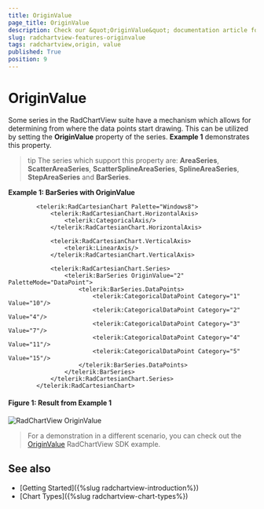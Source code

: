 ```yaml
---
title: OriginValue
page_title: OriginValue
description: Check our &quot;OriginValue&quot; documentation article for the RadChartView {{ site.framework_name }} control.
slug: radchartview-features-originvalue
tags: radchartview,origin, value
published: True
position: 9
---
```


# OriginValue

Some series in the RadChartView suite have a mechanism which allows for determining from where the data points start drawing. This can be utilized by setting the **OriginValue** property of the series. **Example 1** demonstrates this property.

>tip The series which support this property are: **AreaSeries**, **ScatterAreaSeries**, **ScatterSplineAreaSeries**, **SplineAreaSeries**, **StepAreaSeries** and **BarSeries**.

__Example 1: BarSeries with OriginValue__
```XAML
		<telerik:RadCartesianChart Palette="Windows8">
			<telerik:RadCartesianChart.HorizontalAxis>
				<telerik:CategoricalAxis/>
			</telerik:RadCartesianChart.HorizontalAxis>

			<telerik:RadCartesianChart.VerticalAxis>
				<telerik:LinearAxis/>
			</telerik:RadCartesianChart.VerticalAxis>

			<telerik:RadCartesianChart.Series>
                <telerik:BarSeries OriginValue="2" PaletteMode="DataPoint">
                    <telerik:BarSeries.DataPoints>
						<telerik:CategoricalDataPoint Category="1" Value="10"/>
						<telerik:CategoricalDataPoint Category="2" Value="4"/>
						<telerik:CategoricalDataPoint Category="3" Value="7"/>
						<telerik:CategoricalDataPoint Category="4" Value="11"/>
						<telerik:CategoricalDataPoint Category="5" Value="15"/>
					</telerik:BarSeries.DataPoints>
				</telerik:BarSeries>
			</telerik:RadCartesianChart.Series>
		</telerik:RadCartesianChart>
```


#### Figure 1: Result from Example 1 
![RadChartView OriginValue](images/radchartview-originvalue.png)

> For a demonstration in a different scenario, you can check out the [OriginValue](https://github.com/telerik/xaml-sdk/tree/master/ChartView/WPF/OriginValue) RadChartView SDK example.

## See also

* [Getting Started]({%slug radchartview-introduction%})
* [Chart Types]({%slug radchartview-chart-types%})
